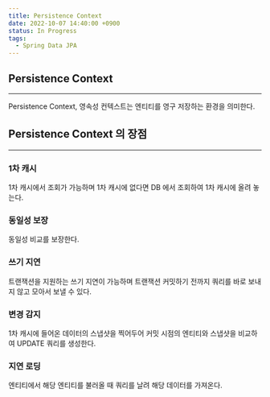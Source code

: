 ```yaml
---
title: Persistence Context
date: 2022-10-07 14:40:00 +0900
status: In Progress
tags:
  - Spring Data JPA
---
```


## Persistence Context

---

Persistence Context, 영속성 컨텍스트는 엔티티를 영구 저장하는 환경을 의미한다.

## Persistence Context 의 장점

---

### 1차 캐시

1차 캐시에서 조회가 가능하며 1차 캐시에 없다면 DB 에서 조회하여 1차 캐시에 올려 놓는다.

### 동일성 보장

동일성 비교를 보장한다.

### 쓰기 지연

트랜잭션을 지원하는 쓰기 지연이 가능하며 트랜잭션 커밋하기 전까지 쿼리를 바로 보내지 않고 모아서 보낼 수 있다.

### 변경 감지

1차 캐시에 들어온 데이터의 스냅샷을 찍어두어 커밋 시점의 엔티티와 스냅샷을 비교하여 UPDATE 쿼리를 생성한다.

### 지연 로딩

엔티티에서 해당 엔티티를 불러올 때 쿼리를 날려 해당 데이터를 가져온다.
